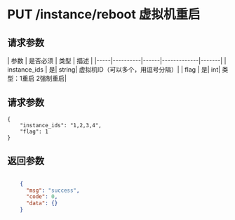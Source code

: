 # PUT /instance/reboot 虚拟机重启


## 请求参数
| 参数 | 是否必须 | 类型 | 描述 | 
|-----|----------|------|-------------|-------|
| instance_ids   | 是| string| 虚拟机ID（可以多个，用逗号分隔）|
| flag   | 是| int| 类型：1重启  2强制重启|

## 请求参数
```
{
    "instance_ids": "1,2,3,4",
    "flag": 1
}
```

## 返回参数
```json

	{
	  "msg": "success",
	  "code": 0,
	  "data": {}
    }

```
